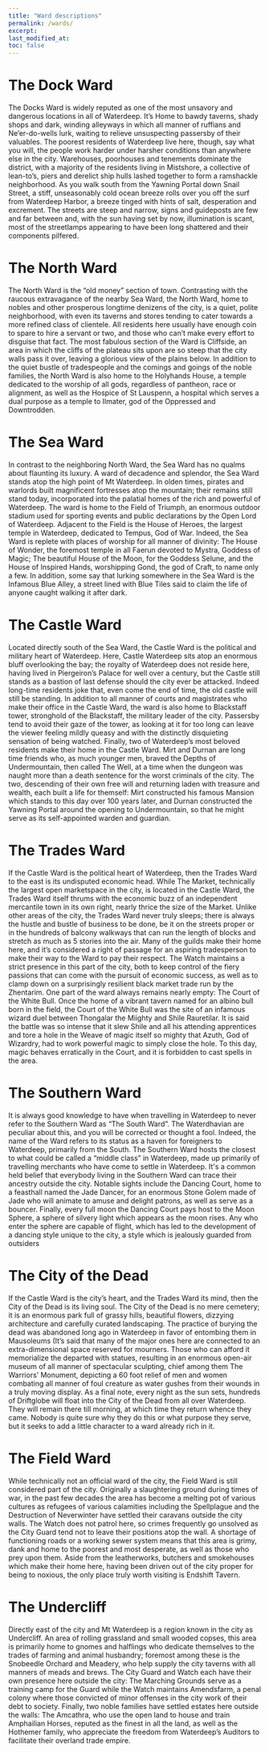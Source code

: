 ```yaml
---
title: "Ward descriptions"
permalink: /wards/
excerpt:
last_modified_at:
toc: false
---
```


# The Dock Ward

The Docks Ward is widely reputed as one of the most unsavory and dangerous locations in all of Waterdeep. It’s Home to bawdy taverns, shady shops and dark, winding alleyways in which all manner of ruffians and Ne’er-do-wells lurk, waiting to relieve unsuspecting passersby of their valuables. The poorest residents of Waterdeep live here, though, say what you will, the people work harder under harsher conditions than anywhere else in the city. Warehouses, poorhouses and tenements dominate the district, with a majority of the residents living in Mistshore, a collective of lean-to’s, piers and derelict ship hulls lashed together to form a ramshackle neighborhood. As you walk south from the Yawning Portal down Snail Street, a stiff, unseasonably cold ocean breeze rolls over you off the surf from Waterdeep Harbor, a breeze tinged with hints of salt, desperation and excrement. The streets are steep and narrow, signs and guideposts are few and far between and, with the sun having set by now, illumination is scant, most of the streetlamps appearing to have been long shattered and their components pilfered.

# The North Ward

The North Ward is the “old money” section of town. Contrasting with the raucous extravagance of the nearby Sea Ward, the North Ward, home to nobles and other prosperous longtime denizens of the city, is a quiet, polite neighborhood, with even its taverns and stores tending to cater towards a more refined class of clientele. All residents here usually have enough coin to spare to hire a servant or two, and those who can’t make every effort to disguise that fact. The most fabulous section of the Ward is Cliffside, an area in which the cliffs of the plateau sits upon are so steep that the city walls pass it over, leaving a glorious view of the plains below. In addition to the quiet bustle of tradespeople and the comings and goings of the noble families, the North Ward is also home to the Holyhands House, a temple dedicated to the worship of all gods, regardless of pantheon, race or alignment, as well as the Hospice of St Lauspenn, a hospital which serves a dual purpose as a temple to Ilmater, god of the Oppressed and Downtrodden.

# The Sea Ward

In contrast to the neighboring North Ward, the Sea Ward has no qualms about flaunting its luxury. A ward of decadence and splendor, the Sea Ward stands atop the high point of Mt Waterdeep. In olden times, pirates and warlords built magnificent fortresses atop the mountain; their remains still stand today, incorporated into the palatial homes of the rich and powerful of Waterdeep. The ward is home to the Field of Triumph, an enormous outdoor stadium used for sporting events and public declarations by the Open Lord of Waterdeep. Adjacent to the Field is the House of Heroes, the largest temple in Waterdeep, dedicated to Tempus, God of War. Indeed, the Sea Ward is replete with places of worship for all manner of divinity: The House of Wonder, the foremost temple in all Faerun devoted to Mystra, Goddess of Magic; The beautiful House of the Moon, for the Goddess Selune, and the House of Inspired Hands, worshipping Gond, the god of Craft, to name only a few. In addition, some say that lurking somewhere in the Sea Ward is the Infamous Blue Alley, a street lined with Blue Tiles said to claim the life of anyone caught walking it after dark.

# The Castle Ward

Located directly south of the Sea Ward, the Castle Ward is the political and military heart of Waterdeep. Here, Castle Waterdeep sits atop an enormous bluff overlooking the bay; the royalty of Waterdeep does not reside here, having lived in Piergeiron’s Palace for well over a century, but the Castle still stands as a bastion of last defense should the city ever be attacked. Indeed long-time residents joke that, even come the end of time, the old castle will still be standing. In addition to all manner of courts and magistrates who make their office in the Castle Ward, the ward is also home to Blackstaff tower, stronghold of the Blackstaff, the military leader of the city. Passersby tend to avoid their gaze of the tower, as looking at it for too long can leave the viewer feeling mildly queasy and with the distinctly disquieting sensation of being watched. Finally, two of Waterdeep’s most beloved residents make their home in the Castle Ward. Mirt and Durnan are long time friends who, as much younger men, braved the Depths of Undermountain, then called The Well, at a time when the dungeon was naught more than a death sentence for the worst criminals of the city. The two, descending of their own free will and returning laden with treasure and wealth, each built a life for themself: Mirt constructed his famous Mansion which stands to this day over 100 years later, and Durnan constructed the Yawning Portal around the opening to Undermountain, so that he might serve as its self-appointed warden and guardian.

# The Trades Ward

If the Castle Ward is the political heart of Waterdeep, then the Trades Ward to the east is its undisputed economic head. While The Market, technically the largest open marketspace in the city, is located in the Castle Ward, the Trades Ward itself thrums with the economic buzz of an independent mercantile town in its own right, nearly thrice the size of the Market. Unlike other areas of the city, the Trades Ward never truly sleeps; there is always the hustle and bustle of business to be done, be it on the streets proper or in the hundreds of balcony walkways that can run the length of blocks and stretch as much as 5 stories into the air. Many of the guilds make their home here, and it’s considered a right of passage for an aspiring tradesperson to make their way to the Ward to pay their respect. The Watch maintains a strict presence in this part of the city, both to keep control of the fiery passions that can come with the pursuit of economic success, as well as to clamp down on a surprisingly resilient black market trade run by the Zhentarim. One part of the ward always remains nearly empty: The Court of the White Bull. Once the home of a vibrant tavern named for an albino bull born in the field, the Court of the White Bull was the site of an infamous wizard duel between Thongalar the Miighty and Shile Rauretilar. It is said the battle was so intense that it slew Shile and all his attending apprentices and tore a hole in the Weave of magic itself so mighty that Azuth, God of Wizardry, had to work powerful magic to simply close the hole. To this day, magic behaves erratically in the Court, and it is forbidden to cast spells in the area.

# The Southern Ward

It is always good knowledge to have when travelling in Waterdeep to never refer to the Southern Ward as “The South Ward”. The Waterdhavian are peculiar about this, and you will be corrected or thought a fool. Indeed, the name of the Ward refers to its status as a haven for foreigners to Waterdeep, primarily from the South. The Southern Ward hosts the closest to what could be called a “middle class” in Waterdeep, made up primarily of travelling merchants who have come to settle in Waterdeep. It's a common held belief that everybody living in the Southern Ward can trace their ancestry outside the city. Notable sights include the Dancing Court, home to a feasthall named the Jade Dancer, for an enormous Stone Golem made of Jade who will animate to amuse and delight patrons, as well as serve as a bouncer. Finally, every full moon the Dancing Court pays host to the Moon Sphere, a sphere of silvery light which appears as the moon rises. Any who enter the sphere are capable of flight, which has led to the development of a dancing style unique to the city, a style which is jealously guarded from outsiders

# The City of the Dead

If the Castle Ward is the city’s heart, and the Trades Ward its mind, then the City of the Dead is its living soul. The City of the Dead is no mere cemetery; it is an enormous park full of grassy hills, beautiful flowers, dizzying architecture and carefully curated landscaping. The practice of burying the dead was abandoned long ago in Waterdeep in favor of entombing them in Mausoleums (It’s said that many of the major ones here are connected to an extra-dimensional space reserved for mourners. Those who can afford it memorialize the departed with statues, resulting in an enormous open-air museum of all manner of spectacular sculpting, chief among them The Warriors’ Monument, depicting a 60 foot relief of men and women combating all manner of foul creature as water gushes from their wounds in a truly moving display. As a final note, every night as the sun sets, hundreds of Driftglobe will float into the City of the Dead from all over Waterdeep. They will remain there till morning, at which time they return whence they came. Nobody is quite sure why they do this or what purpose they serve, but it seeks to add a little character to a ward already rich in it.

# The Field Ward

While technically not an official ward of the city, the Field Ward is still considered part of the city. Originally a slaughtering ground during times of war, in the past few decades the area has become a melting pot of various cultures as refugees of various calamities including the Spellplague and the Destruction of Neverwinter have settled their caravans outside the city walls. The Watch does not patrol here, so crimes frequently go unsolved as the City Guard tend not to leave their positions atop the wall. A shortage of functioning roads or a working sewer system means that this area is grimy, dank and home to the poorest and most desperate, as well as those who prey upon them. Aside from the leatherworks, butchers and smokehouses which make their home here, having been driven out of the city proper for being to noxious, the only place truly worth visiting is Endshift Tavern.

# The Undercliff

Directly east of the city and Mt Waterdeep is a region known in the city as Undercliff. An area of rolling grassland and small wooded copses, this area is primarily home to gnomes and halflings who dedicate themselves to the trades of farming and animal husbandry; foremost among these is the Snobeedle Orchard and Meadery, who help supply the city taverns with all manners of meads and brews. The City Guard and Watch each have their own presence here outside the city: The Marching Grounds serve as a training camp for the Guard while the Watch maintains Amendsfarm, a penal colony where those convicted of minor offenses in the city work of their debt to society. Finally, two noble families have settled estates here outside the walls: The Amcathra, who use the open land to house and train Amphailian Horses, reputed as the finest in all the land, as well as the Hothemer family, who appreciate the freedom from Waterdeep’s Auditors to facilitate their overland trade empire.
